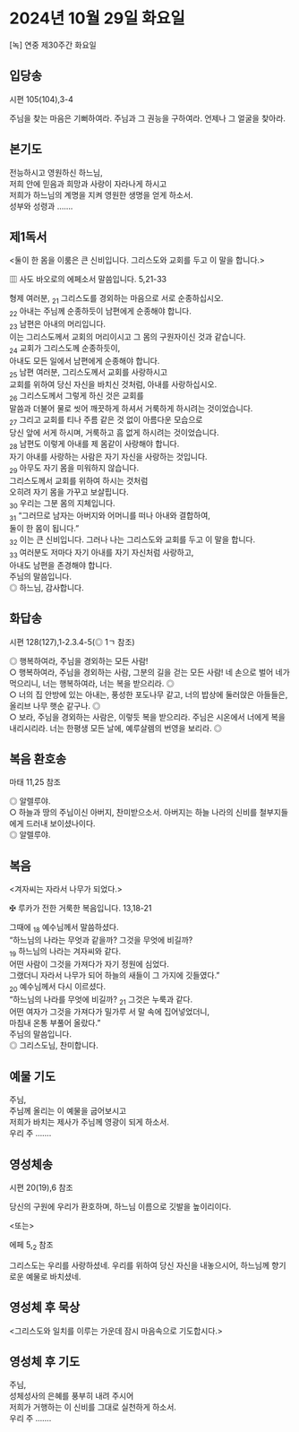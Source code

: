 # 2024년 10월 29일 화요일

[녹] 연중 제30주간 화요일  


## 입당송

시편 105(104),3-4

주님을 찾는 마음은 기뻐하여라. 주님과 그 권능을 구하여라. 언제나 그 얼굴을 찾아라.  
  
## 본기도

전능하시고 영원하신 하느님,  
저희 안에 믿음과 희망과 사랑이 자라나게 하시고  
저희가 하느님의 계명을 지켜 영원한 생명을 얻게 하소서.  
성부와 성령과 …….  
  
## 제1독서

<둘이 한 몸을 이룸은 큰 신비입니다. 그리스도와 교회를 두고 이 말을 합니다.>

▥ 사도 바오로의 에페소서 말씀입니다. 5,21-33

형제 여러분, <sub>21</sub> 그리스도를 경외하는 마음으로 서로 순종하십시오.  
<sub>22</sub> 아내는 주님께 순종하듯이 남편에게 순종해야 합니다.  
<sub>23</sub> 남편은 아내의 머리입니다.  
이는 그리스도께서 교회의 머리이시고 그 몸의 구원자이신 것과 같습니다.  
<sub>24</sub> 교회가 그리스도께 순종하듯이,  
아내도 모든 일에서 남편에게 순종해야 합니다.  
<sub>25</sub> 남편 여러분, 그리스도께서 교회를 사랑하시고  
교회를 위하여 당신 자신을 바치신 것처럼, 아내를 사랑하십시오.  
<sub>26</sub> 그리스도께서 그렇게 하신 것은 교회를  
말씀과 더불어 물로 씻어 깨끗하게 하셔서 거룩하게 하시려는 것이었습니다.  
<sub>27</sub> 그리고 교회를 티나 주름 같은 것 없이 아름다운 모습으로  
당신 앞에 서게 하시며, 거룩하고 흠 없게 하시려는 것이었습니다.  
<sub>28</sub> 남편도 이렇게 아내를 제 몸같이 사랑해야 합니다.  
자기 아내를 사랑하는 사람은 자기 자신을 사랑하는 것입니다.  
<sub>29</sub> 아무도 자기 몸을 미워하지 않습니다.  
그리스도께서 교회를 위하여 하시는 것처럼  
오히려 자기 몸을 가꾸고 보살핍니다.  
<sub>30</sub> 우리는 그분 몸의 지체입니다.  
<sub>31</sub> “그러므로 남자는 아버지와 어머니를 떠나 아내와 결합하여,  
둘이 한 몸이 됩니다.”  
<sub>32</sub> 이는 큰 신비입니다. 그러나 나는 그리스도와 교회를 두고 이 말을 합니다.  
<sub>33</sub> 여러분도 저마다 자기 아내를 자기 자신처럼 사랑하고,  
아내도 남편을 존경해야 합니다.  
주님의 말씀입니다.  
◎ 하느님, 감사합니다.  
  
## 화답송

시편 128(127),1-2.3.4-5(◎ 1ㄱ 참조)

◎ 행복하여라, 주님을 경외하는 모든 사람!  
○ 행복하여라, 주님을 경외하는 사람, 그분의 길을 걷는 모든 사람! 네 손으로 벌어 네가 먹으리니, 너는 행복하여라, 너는 복을 받으리라. ◎  
○ 너의 집 안방에 있는 아내는, 풍성한 포도나무 같고, 너의 밥상에 둘러앉은 아들들은, 올리브 나무 햇순 같구나. ◎  
○ 보라, 주님을 경외하는 사람은, 이렇듯 복을 받으리라. 주님은 시온에서 너에게 복을 내리시리라. 너는 한평생 모든 날에, 예루살렘의 번영을 보리라. ◎  
  
## 복음 환호송

마태 11,25 참조

◎ 알렐루야.  
○ 하늘과 땅의 주님이신 아버지, 찬미받으소서. 아버지는 하늘 나라의 신비를 철부지들에게 드러내 보이셨나이다.  
◎ 알렐루야.  
  
## 복음

<겨자씨는 자라서 나무가 되었다.>

✠ 루카가 전한 거룩한 복음입니다. 13,18-21

그때에 <sub>18</sub> 예수님께서 말씀하셨다.  
“하느님의 나라는 무엇과 같을까? 그것을 무엇에 비길까?  
<sub>19</sub> 하느님의 나라는 겨자씨와 같다.  
어떤 사람이 그것을 가져다가 자기 정원에 심었다.  
그랬더니 자라서 나무가 되어 하늘의 새들이 그 가지에 깃들였다.”  
<sub>20</sub> 예수님께서 다시 이르셨다.  
“하느님의 나라를 무엇에 비길까? <sub>21</sub> 그것은 누룩과 같다.  
어떤 여자가 그것을 가져다가 밀가루 서 말 속에 집어넣었더니,  
마침내 온통 부풀어 올랐다.”  
주님의 말씀입니다.  
◎ 그리스도님, 찬미합니다.  
  
## 예물 기도

주님,  
주님께 올리는 이 예물을 굽어보시고  
저희가 바치는 제사가 주님께 영광이 되게 하소서.  
우리 주 …….  
  
## 영성체송

시편 20(19),6 참조

당신의 구원에 우리가 환호하며, 하느님 이름으로 깃발을 높이리이다.  
  
<또는>  
  
에페 5,<sub>2</sub> 참조  
  
그리스도는 우리를 사랑하셨네. 우리를 위하여 당신 자신을 내놓으시어, 하느님께 향기로운 예물로 바치셨네.  
## 영성체 후 묵상

<그리스도와 일치를 이루는 가운데 잠시 마음속으로 기도합시다.>  
## 영성체 후 기도

주님,  
성체성사의 은혜를 풍부히 내려 주시어  
저희가 거행하는 이 신비를 그대로 실천하게 하소서.  
우리 주 …….